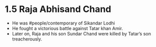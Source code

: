 # 1.5 Raja Abhisand Chand
- He was #people/contemporary of Sikandar Lodhi
- He fought a victorious battle against Tatar khan Amir.
- Later on, Raja and his son Sundar Chand were killed by Tatar’s son treacherously.